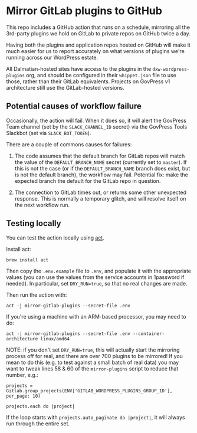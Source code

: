 # Mirror GitLab plugins to GitHub

This repo includes a GitHub action that runs on a schedule, mirroring all the 3rd-party plugins we hold on GitLab to private repos on GitHub twice a day.

Having both the plugins and application repos hosted on GitHub will make it much easier for us to report accurately on what versions of plugins we're running across our WordPress estate.

All Dalmatian-hosted sites have access to the plugins in the `dxw-wordpress-plugins` org, and should be configured in their `whippet.json` file to use those, rather than their GitLab equivalents. Projects on GovPress v1 architecture still use the GitLab-hosted versions.

## Potential causes of workflow failure

Occasionally, the action will fail. When it does so, it will alert the GovPress Team channel (set by the `SLACK_CHANNEL_ID` secret) via the GovPress Tools Slackbot (set via `SLACK_BOT_TOKEN`).

There are a couple of commons causes for failures:

1. The code assumes that the default branch for GitLab repos will match the value of the `DEFAULT_BRANCH_NAME` secret (currently set to `master`). If this is not the case (or if the `DEFAULT_BRANCH_NAME` branch does exist, but is not the default branch), the workflow may fail. Potential fix: make the expected branch the default for the GitLab repo in question.

1. The connection to GitLab times out, or returns some other unexpected response. This is normally a temporary glitch, and will resolve itself on the next workflow run.

## Testing locally

You can test the action locally using [act](https://github.com/nektos/act).

Install act:
```
brew install act
```

Then copy the `.env.example` file to `.env`, and populate it with the appropriate values (you can use the values from the service accounts in 1password if needed). In particular, set `DRY_RUN=true`, so that no real changes are made.

Then run the action with:

```
act -j mirror-gitlab-plugins --secret-file .env
```

If you're using a machine with an ARM-based processor, you may need to do:

```
act -j mirror-gitlab-plugins --secret-file .env --container-architecture linux/amd64
```

NOTE: if you don't set `DRY_RUN=true`, this will actually start the mirroring process off for real, and there are over 700 plugins to be mirrored! If you mean to do this (e.g. to test against a small batch of real data) you may want to tweak lines 58 & 60 of the `mirror-plugins` script to reduce that number, e.g.:

```
projects = Gitlab.group_projects(ENV['GITLAB_WORDPRESS_PLUGINS_GROUP_ID'], per_page: 10)

projects.each do |project|
```

If the loop starts with `projects.auto_paginate do |project|`, it will always run through the entire set.
